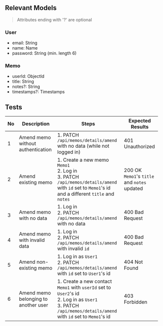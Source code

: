 ## Relevant Models
> Attributes ending with '?' are optional
### User
* email: String
* name: Name
* password: String (min. length 6)

### Memo
* userId: ObjectId
* title: String
* notes?: String
* timestamps?: Timestamps

## Tests
| No  | Description                          | Steps                                                                                                                                                          | Expected Results                                |
| --- | ------------------------------------ | -------------------------------------------------------------------------------------------------------------------------------------------------------------- | ----------------------------------------------- |
| 1   | Amend memo without authentication    | 1. PATCH `/api/memos/details/amend` with no data (while not logged in)                                                                                         | 401 Unauthorized                                |
| 2   | Amend existing memo                  | 1. Create a new memo `Memo1`<br>2. Log in<br>3. PATCH `/api/memos/details/amend` with `id` set to `Memo1`'s id and a different `title` and `notes`             | 200 OK<br>`Memo1`'s `title` and `notes` updated |
| 3   | Amend memo with no data              | 1. Log in<br>2. PATCH `/api/memos/details/amend` with no data                                                                                                  | 400 Bad Request                                 |
| 4   | Amend memo with invalid data         | 1. Log in<br>2. PATCH `/api/memos/details/amend` with invalid `id`                                                                                             | 400 Bad Request                                 |
| 5   | Amend non-existing memo              | 1. Log in as `User1`<br>2. PATCH `/api/memos/details/amend` with `id` set to `User1`'s id                                                                      | 404 Not Found                                   |
| 6   | Amend memo belonging to another user | 1. Create a new contact `Memo1` with `userId` set to `User2`'s id<br>2. Log in as `User1`<br>3. PATCH `/api/memos/details/amend` with `id` set to `Memo1`'s id | 403 Forbidden                                   |